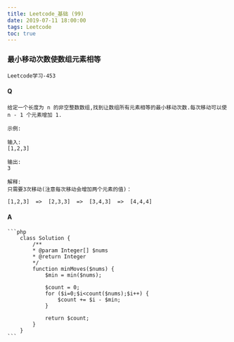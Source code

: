 ```yaml
---
title: Leetcode_基础 (99)
date: 2019-07-11 18:00:00
tags: Leetcode
toc: true
---
```


### 最小移动次数使数组元素相等
    Leetcode学习-453

<!-- more -->

#### Q
    给定一个长度为 n 的非空整数数组,找到让数组所有元素相等的最小移动次数.每次移动可以使 n - 1 个元素增加 1.

    示例:

    输入:
    [1,2,3]

    输出:
    3

    解释:
    只需要3次移动(注意每次移动会增加两个元素的值)：

    [1,2,3]  =>  [2,3,3]  =>  [3,4,3]  =>  [4,4,4]

#### A
    ```php
        class Solution {
            /**
            * @param Integer[] $nums
            * @return Integer
            */
            function minMoves($nums) {
                $min = min($nums);

                $count = 0;
                for ($i=0;$i<count($nums);$i++) {
                    $count += $i - $min;
                }

                return $count;
            }
        }
    ```
